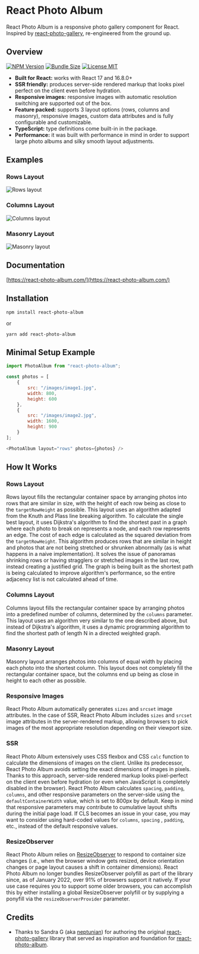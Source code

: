 # React Photo Album

React Photo Album is a responsive photo gallery component for React. Inspired
by [react-photo-gallery](https://github.com/neptunian/react-photo-gallery), re-engineered from the ground up.

## Overview

[![NPM Version](https://badgen.net/npm/v/react-photo-album)](https://www.npmjs.com/package/react-photo-album)
[![Bundle Size](https://badgen.net/bundlephobia/minzip/react-photo-album)](https://bundlephobia.com/package/react-photo-album)
[![License MIT](https://badgen.net/npm/license/react-photo-album)](LICENSE)

- **Built for React:** works with React 17 and 16.8.0+
- **SSR friendly:** produces server-side rendered markup that looks pixel perfect on the client even before hydration.
- **Responsive images:** responsive images with automatic resolution switching are supported out of the box.
- **Feature packed:** supports 3 layout options (rows, columns and masonry), responsive images, custom data attributes
  and is fully configurable and customizable.
- **TypeScript:** type definitions come built-in in the package.
- **Performance:** it was built with performance in mind in order to support large photo albums and silky smooth layout
  adjustments.

## Examples

### Rows Layout

![Rows layout](https://react-photo-album.com/images/layouts/rows.jpg)

### Columns Layout

![Columns layout](https://react-photo-album.com/images/layouts/columns.jpg)

### Masonry Layout

![Masonry layout](https://react-photo-album.com/images/layouts/masonry.jpg)

## Documentation

[https://react-photo-album.com/](https://react-photo-album.com/)

## Installation

```shell
npm install react-photo-album
```

or

```shell
yarn add react-photo-album
```

## Minimal Setup Example

```javascript
import PhotoAlbum from "react-photo-album";

const photos = [
    {
        src: "/images/image1.jpg",
        width: 800,
        height: 600
    },
    {
        src: "/images/image2.jpg",
        width: 1600,
        height: 900
    }
];

<PhotoAlbum layout="rows" photos={photos} />
```

## How It Works

### Rows Layout

Rows layout fills the rectangular container space by arranging photos into rows that are similar in size, with the
height of each row being as close to the `targetRowHeight` as possible. This layout uses an algorithm adapted from the
Knuth and Plass line breaking algorithm. To calculate the single best layout, it uses Dijkstra's algorithm to find the
shortest past in a graph where each photo to break on represents a node, and each row represents an edge. The cost of
each edge is calculated as the squared deviation from the `targetRowHeight`. This algorithm produces rows that are
similar in height and photos that are not being stretched or shrunken abnormally (as is what happens in a naive
implementation). It solves the issue of panoramas shrinking rows or having stragglers or stretched images in the last
row, instead creating a justified grid. The graph is being built as the shortest path is being calculated to improve
algorithm's performance, so the entire adjacency list is not calculated ahead of time.

### Columns Layout

Columns layout fills the rectangular container space by arranging photos into a predefined number of columns, determined
by the `columns` parameter. This layout uses an algorithm very similar to the one described above, but instead of
Dijkstra's algorithm, it uses a dynamic programming algorithm to find the shortest path of length N in a directed
weighted graph.

### Masonry Layout

Masonry layout arranges photos into columns of equal width by placing each photo into the shortest column. This layout
does not completely fill the rectangular container space, but the columns end up being as close in height to each other
as possible.

### Responsive Images

React Photo Album automatically generates `sizes` and `srcset` image attributes. In the case of SSR, React Photo Album
includes `sizes` and `srcset` image attributes in the server-rendered markup, allowing browsers to pick images of the
most appropriate resolution depending on their viewport size.

### SSR

React Photo Album extensively uses CSS flexbox and CSS `calc` function to calculate the dimensions of images on the
client. Unlike its predecessor, React Photo Album avoids setting the exact dimensions of images in pixels. Thanks to
this approach, server-side rendered markup looks pixel-perfect on the client even before hydration (or even when
JavaScript is completely disabled in the browser). React Photo Album calculates `spacing`, `padding`, `columns`, and
other responsive parameters on the server-side using the `defaultContainerWidth` value, which is set to 800px by
default. Keep in mind that responsive parameters may contribute to cumulative layout shifts during the initial page
load. If CLS becomes an issue in your case, you may want to consider using hard-coded values for `columns`, `spacing`
, `padding`, etc., instead of the default responsive values.

### ResizeObserver

React Photo Album relies on [ResizeObserver](https://developer.mozilla.org/en-US/docs/Web/API/ResizeObserver) to respond
to container size changes (i.e., when the browser window gets resized, device orientation changes or page layout causes
a shift in container dimensions). React Photo Album no longer bundles ResizeObserver polyfill as part of the library
since, as of January 2022, over 91% of browsers support it natively. If your use case requires you to support some older
browsers, you can accomplish this by either installing a global ResizeObserver polyfill or by supplying a ponyfill via
the `resizeObserverProvider` parameter.

## Credits

- Thanks to Sandra G (aka [neptunian](https://github.com/neptunian)) for authoring the
  original [react-photo-gallery](https://github.com/neptunian/react-photo-gallery) library that served as inspiration
  and foundation for [react-photo-album](https://github.com/igordanchenko/react-photo-album).
